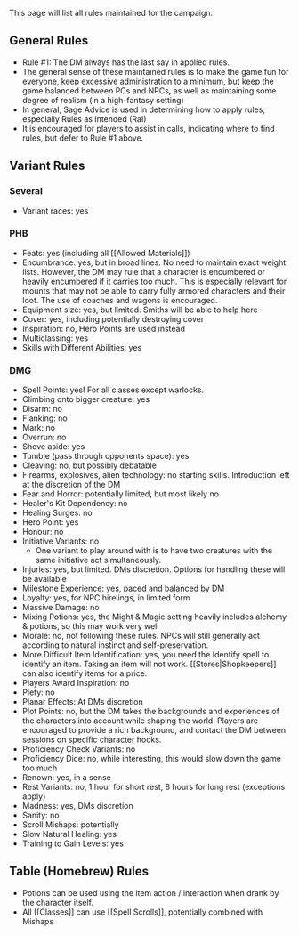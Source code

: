This page will list all rules maintained for the campaign.
## General Rules
* Rule #1: The DM always has the last say in applied rules.
* The general sense of these maintained rules is to make the game fun for everyone, keep excessive administration to a minimum, but keep the game balanced between PCs and NPCs, as well as maintaining some degree of realism (in a high-fantasy setting)
* In general, Sage Advice is used in determining how to apply rules, especially Rules as Intended (RaI)
* It is encouraged for players to assist in calls, indicating where to find rules, but defer to Rule #1 above.
## Variant Rules
### Several
* Variant races: yes
### PHB
* Feats: yes (including all [[Allowed Materials]])
* Encumbrance: yes, but in broad lines. No need to maintain exact weight lists. However, the DM may rule that a character is encumbered or heavily encumbered if it carries too much. This is especially relevant for mounts that may not be able to carry fully armored characters and their loot. The use of coaches and wagons is encouraged.
* Equipment size: yes, but limited. Smiths will be able to help here
* Cover: yes, including potentially destroying cover
* Inspiration: no, Hero Points are used instead
* Multiclassing: yes
* Skills with Different Abilities: yes
### DMG
* Spell Points: yes! For all classes except warlocks.
* Climbing onto bigger creature: yes
* Disarm: no
* Flanking: no
* Mark: no
* Overrun: no
* Shove aside: yes
* Tumble (pass through opponents space): yes
* Cleaving: no, but possibly debatable
* Firearms, explosives, alien technology: no starting skills. Introduction left at the discretion of the DM
* Fear and Horror: potentially limited, but most likely no
* Healer's Kit Dependency: no
* Healing Surges: no
* Hero Point: yes
* Honour: no
* Initiative Variants: no
	* One variant to play around with is to have two creatures with the same initiative act simultaneously.
* Injuries: yes, but limited. DMs discretion. Options for handling these will be available
* Milestone Experience: yes, paced and balanced by DM
* Loyalty: yes, for NPC hirelings, in limited form
* Massive Damage: no
* Mixing Potions: yes, the Might & Magic setting heavily includes alchemy & potions, so this may work very well
* Morale: no, not following these rules. NPCs will still generally act according to natural instinct and self-preservation.
* More Difficult Item Identification: yes, you need the Identify spell to identify an item. Taking an item will not work. [[Stores|Shopkeepers]] can also identify items for a price.
* Players Award Inspiration: no
* Piety: no
* Planar Effects: At DMs discretion
* Plot Points: no, but the DM takes the backgrounds and experiences of the characters into account while shaping the world. Players are encouraged to provide a rich background, and contact the DM between sessions on specific character hooks.
* Proficiency Check Variants: no
* Proficiency Dice: no, while interesting, this would slow down the game too much
* Renown: yes, in a sense
* Rest Variants: no, 1 hour for short rest, 8 hours for long rest (exceptions apply)
* Madness: yes, DMs discretion
* Sanity: no
* Scroll Mishaps: potentially
* Slow Natural Healing: yes
* Training to Gain Levels: yes
## Table (Homebrew) Rules
* Potions can be used using the item action / interaction when drank by the character itself.
* All [[Classes]] can use [[Spell Scrolls]], potentially combined with Mishaps